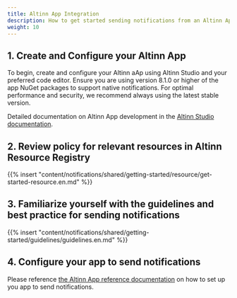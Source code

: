```yaml
---
title: Altinn App Integration
description: How to get started sending notifications from an Altinn App
weight: 10
---
```


## 1. Create and Configure your Altinn App

To begin, create and configure your Altinn aAp using Altinn Studio and your preferred code editor.
Ensure you are using version 8.1.0 or higher of the app NuGet packages to support native notifications. 
For optimal performance and security, we recommend always using the latest stable version.

Detailed documentation on Altinn App development in the [Altinn Studio documentation](/altinn-studio).

## 2. Review policy for relevant resources in Altinn Resource Registry

{{% insert "content/notifications/shared/getting-started/resource/get-started-resource.en.md" %}}


## 3. Familiarize yourself with the guidelines and best practice for sending notifications
{{% insert "content/notifications/shared/getting-started/guidelines/guidelines.en.md" %}}

## 4. Configure your app to send notifications

Please reference [the Altinn App reference documentation](/altinn-studio/reference/logic/notifications/) on how to 
set up you app to send notifications. 


